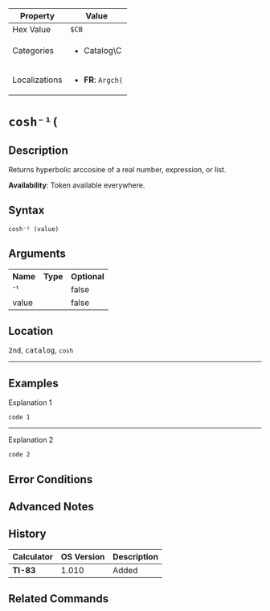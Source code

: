 | Property      | Value |
|---------------|-------|
| Hex Value     | `$CB`|
| Categories    | <ul><li>Catalog\C</li></ul> |
| Localizations | <ul><li><b>FR</b>: `Argch(`</li></ul> |

# `cosh⁻¹(`

## Description
Returns hyperbolic arccosine of a real number, expression, or list.


<b>Availability</b>: Token available everywhere.

## Syntax
`cosh⁻¹ (value)`

## Arguments
<table>
<tr><th>Name</th><th>Type</th><th>Optional</th></tr>

<tr><td>⁻¹</td><td></td><td>false</td></tr>

<tr><td>value</td><td></td><td>false</td></tr>

</table>

## Location
<kbd>2nd</kbd>, <kbd>catalog</kbd>, `cosh`
<hr>

## Examples

Explanation 1
```ti-basic
code 1
```
---
Explanation 2
```ti-basic
code 2
```

## Error Conditions


## Advanced Notes


## History
| Calculator | OS Version | Description |
|------------|------------|-------------|
| <b>TI-83</b> | 1.010 | Added

## Related Commands

    